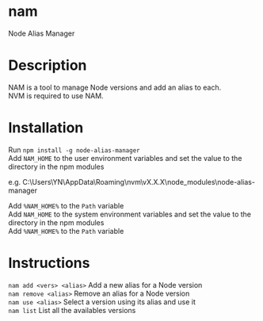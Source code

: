 # nam
Node Alias Manager

# Description

NAM is a tool to manage Node versions and add an alias to each.<br>
NVM is required to use NAM.

# Installation

Run ```npm install -g node-alias-manager```<br>
Add ```NAM_HOME``` to the user environment variables and set the value to the directory in the npm modules

e.g.
C:\Users\YN\AppData\Roaming\nvm\vX.X.X\node_modules\node-alias-manager

Add ```%NAM_HOME%``` to the ```Path``` variable<br>
Add ```NAM_HOME``` to the system environment variables and set the value to the directory in the npm modules<br>
Add ```%NAM_HOME%``` to the ```Path``` variable

# Instructions

```nam add <vers> <alias>``` Add a new alias for a Node version<br>
```nam remove <alias>``` Remove an alias for a Node version<br>
```nam use <alias>``` Select a version using its alias and use it<br>
```nam list``` List all the availables versions
